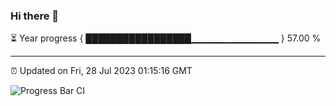 ### Hi there 👋

⏳ Year progress { █████████████████▁▁▁▁▁▁▁▁▁▁▁▁▁ } 57.00 %

---

⏰ Updated on Fri, 28 Jul 2023 01:15:16 GMT

![Progress Bar CI](https://github.com/liununu/liununu/workflows/Progress%20Bar%20CI/badge.svg)
